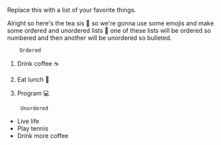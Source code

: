 Replace this with a list of your favorite things.

Alright so here's the tea sis :nail_care: so we're gonna use some emojis and make some 
ordered and unordered lists :metal: one of these lists will be ordered so numbered and then
another will be unordered so bulleted.

        Ordered
1. Drink coffee :coffee:
2. Eat lunch :pizza:
3. Program :computer:

        Unordered
* Live life
* Play tennis
* Drink more coffee
